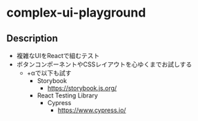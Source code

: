# complex-ui-playground
## Description
- 複雑なUIをReactで組むテスト
- ボタンコンポーネントやCSSレイアウトを心ゆくまでお試しする
  - +αで以下も試す
    - Storybook
      - https://storybook.js.org/
    - React Testing Library
      - Cypress
        - https://www.cypress.io/
